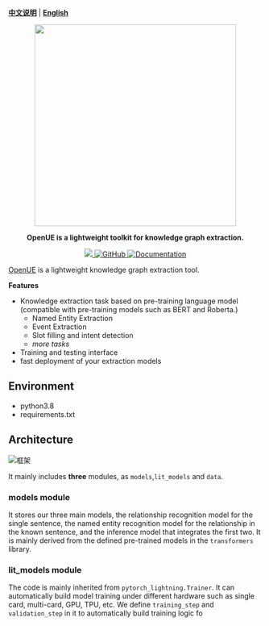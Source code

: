 [**中文说明**](https://github.com/zjunlp/OpenUE/blob/main/README.md) | [**English**](https://github.com/zjunlp/OpenUE/blob/main/README_EN.md)

<p align="center">
    <a href="https://github.com/zjunlp/openue"> <img src="https://github.com/zjunlp/OpenUE/blob/main/imgs/logo.png" width="400"/></a>
</p>

<p align="center">
<strong> OpenUE is a lightweight toolkit for knowledge graph extraction. 
    </strong>
</p>
    <p align="center">
    <a href="https://badge.fury.io/py/openue">
        <img src="https://badge.fury.io/py/openue.svg">
    </a>
    <a href="https://github.com/zjunlp/OpenUE/blob/main/LICENSE">
        <img alt="GitHub" src="https://img.shields.io/github/license/zjunlp/openue.svg?color=green">
    </a>
        <a href="http://openue.zjukg.org">
        <img alt="Documentation" src="https://img.shields.io/website/http/huggingface.co/transformers/index.html.svg?down_color=red&down_message=offline&up_message=online">
    </a>
</p>

[OpenUE](https://aclanthology.org/2020.emnlp-demos.1/) is a lightweight knowledge graph extraction tool.

**Features**


  - Knowledge extraction task based on pre-training language model (compatible with pre-training models such as BERT and Roberta.)
    - Named Entity Extraction
    - Event Extraction
    - Slot filling and intent detection
    - <em> more tasks </em>
  - Training and testing interface
  - fast deployment of your extraction models

## Environment

  - python3.8
  - requirements.txt


## Architecture

![框架](./imgs/overview1.png)

It mainly includes **three** modules, as `models`,`lit_models` and `data`.

### models module

It stores our three main models, the relationship recognition model for the single sentence, the named entity recognition model for the relationship in the known sentence, and the inference model that integrates the first two. It is mainly derived from the defined pre-trained models in the `transformers` library.

### lit_models module

The code is mainly inherited from `pytorch_lightning.Trainer`. It can automatically build model training under different hardware such as single card, multi-card, GPU, TPU, etc. We define `training_step` and `validation_step` in it to automatically build training logic fo